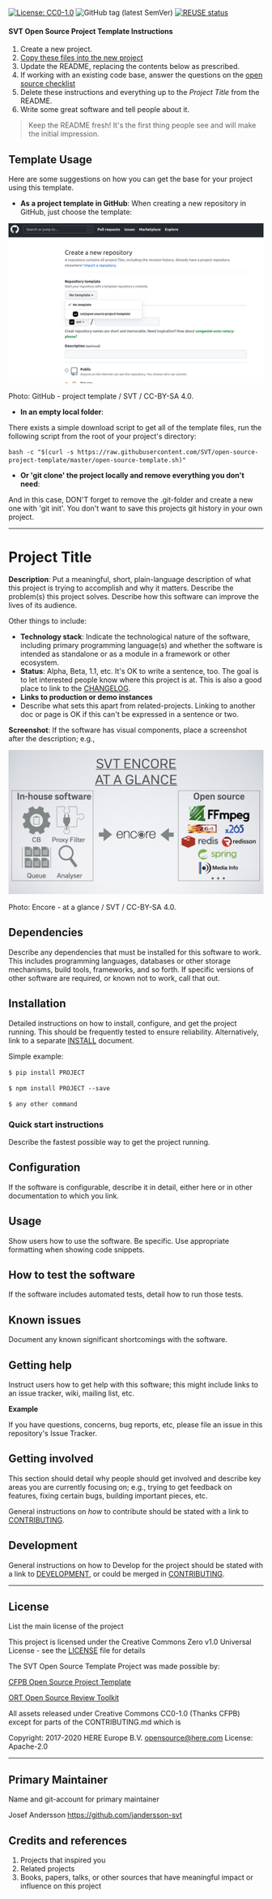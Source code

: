 [![License: CC0-1.0](https://img.shields.io/badge/License-CC0%201.0-lightgrey.svg)](http://creativecommons.org/publicdomain/zero/1.0/)
![GitHub tag (latest SemVer)](https://img.shields.io/github/v/tag/svt/open-source-project-template)
[![REUSE status](https://api.reuse.software/badge/github.com/svt/open-source-project-template)](https://api.reuse.software/info/github.com/svt/open-source-project-template)

#### SVT Open Source Project Template Instructions

  1. Create a new project.
  2. [Copy these files into the new project](#template-installation)
  3. Update the README, replacing the contents below as prescribed.
  4. If working with an existing code base, answer the questions on the [open source checklist](opensource-checklist.md)
  5. Delete these instructions and everything up to the _Project Title_ from the README.
  6. Write some great software and tell people about it.

  > Keep the README fresh! It's the first thing people see and will make the initial impression.

## Template Usage 

Here are some suggestions on how you can get the base for your project using this template.

- **As a project template in GitHub**: When creating a new repository in GitHub, just choose the template:  

![Photo: GitHub - project template / SVT / CC-BY-SA 4.0](https://github.com/svt/open-source-project-template/blob/master/project_template.png)
<figcaption>Photo: GitHub - project template / SVT / CC-BY-SA 4.0.</figcaption>  
  
- **In an empty local folder**:

There exists a simple download script to get all of the template files, run the following script from the root of your project's directory:

```console
bash -c "$(curl -s https://raw.githubusercontent.com/SVT/open-source-project-template/master/open-source-template.sh)"

```
  
  
- **Or 'git clone' the project locally and remove everything you don't need**:

And in this case, DON'T forget to remove the .git-folder and create a new one with 'git init'.
You don't want to save this projects git history in your own project.

----

# Project Title

**Description**:  Put a meaningful, short, plain-language description of what
this project is trying to accomplish and why it matters.
Describe the problem(s) this project solves.
Describe how this software can improve the lives of its audience.

Other things to include:

  - **Technology stack**: Indicate the technological nature of the software, including primary programming language(s) and whether the software is intended as standalone or as a module in a framework or other ecosystem.
  - **Status**:  Alpha, Beta, 1.1, etc. 
	It's OK to write a sentence, too. The goal is to let interested people know where this project is at. This is also a good place to link to the [CHANGELOG](CHANGELOG.md).
  - **Links to production or demo instances**
  - Describe what sets this apart from related-projects. 
	Linking to another doc or page is OK if this can't be expressed in a sentence or two.


**Screenshot**: If the software has visual components, place a screenshot after the description; e.g.,

![Photo: Encore - at a glance / SVT / CC-BY-SA 4.0](https://github.com/svt/open-source-project-template/blob/master/screenshot.jpeg)
<figcaption>Photo: Encore - at a glance / SVT / CC-BY-SA 4.0.</figcaption>


## Dependencies

Describe any dependencies that must be installed for this software to work.
This includes programming languages, databases or other storage mechanisms, build tools, frameworks, and so forth.
If specific versions of other software are required, or known not to work, call that out.

## Installation

Detailed instructions on how to install, configure, and get the project running.
This should be frequently tested to ensure reliability. Alternatively, link to
a separate [INSTALL](docs/INSTALL.md) document.

Simple example:

`$ pip install PROJECT`

`$ npm install PROJECT --save`

`$ any other command`


### Quick start instructions

Describe the fastest possible way to get the project running.

## Configuration

If the software is configurable, describe it in detail, either here or in other documentation to which you link.

## Usage

Show users how to use the software.
Be specific.
Use appropriate formatting when showing code snippets.

## How to test the software

If the software includes automated tests, detail how to run those tests.

## Known issues

Document any known significant shortcomings with the software.

## Getting help

Instruct users how to get help with this software; this might include links to an issue tracker, wiki, mailing list, etc.

**Example**

If you have questions, concerns, bug reports, etc, please file an issue in this repository's Issue Tracker.

## Getting involved

This section should detail why people should get involved and describe key areas you are
currently focusing on; e.g., trying to get feedback on features, fixing certain bugs, building
important pieces, etc.

General instructions on _how_ to contribute should be stated with a link to [CONTRIBUTING](docs/CONTRIBUTING.md).


## Development

General instructions on how to Develop for the project should be stated with a link to [DEVELOPMENT](docs/DEVELOPMENT.md), or could be merged in [CONTRIBUTING](docs/CONTRIBUTING.md).

----

## License

List the main license of the project

This project is licensed under the Creative Commons Zero v1.0 Universal License - see the [LICENSE](LICENSE) file for details

The SVT Open Source Template Project was made possible by:

[CFPB Open Source Project Template](https://github.com/cfpb/open-source-project-template)

[ORT Open Source Review Toolkit](https://github.com/heremaps/oss-review-toolkit)

All assets released under Creative Commons CC0-1.0 (Thanks CFPB) except for parts of the CONTRIBUTING.md which is

Copyright: 2017-2020 HERE Europe B.V. <opensource@here.com>
License: Apache-2.0


----

## Primary Maintainer

Name and git-account for primary maintainer 

Josef Andersson https://github.com/jandersson-svt

## Credits and references

1. Projects that inspired you
2. Related projects
3. Books, papers, talks, or other sources that have meaningful impact or influence on this project

